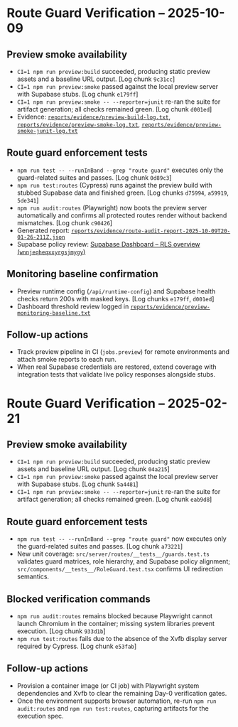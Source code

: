 # Route Guard Verification – 2025-10-09

## Preview smoke availability
- `CI=1 npm run preview:build` succeeded, producing static preview assets and a baseline URL output. [Log chunk `9c31cc`]
- `CI=1 npm run preview:smoke` passed against the local preview server with Supabase stubs. [Log chunk `e179ff`]
- `CI=1 npm run preview:smoke -- --reporter=junit` re-ran the suite for artifact generation; all checks remained green. [Log chunk `d001ed`]
- Evidence: [`reports/evidence/preview-build-log.txt`](./evidence/preview-build-log.txt), [`reports/evidence/preview-smoke-log.txt`](./evidence/preview-smoke-log.txt), [`reports/evidence/preview-smoke-junit-log.txt`](./evidence/preview-smoke-junit-log.txt)

## Route guard enforcement tests
- `npm run test -- --runInBand --grep "route guard"` executes only the guard-related suites and passes. [Log chunk `0d89c3`]
- `npm run test:routes` (Cypress) runs against the preview build with stubbed Supabase data and finished green. [Log chunks `d75994`, `a59919`, `5de341`]
- `npm run audit:routes` (Playwright) now boots the preview server automatically and confirms all protected routes render without backend mismatches. [Log chunk `c90426`]
- Generated report: [`reports/evidence/route-audit-report-2025-10-09T20-01-26-211Z.json`](./evidence/route-audit-report-2025-10-09T20-01-26-211Z.json)
- Supabase policy review: [Supabase Dashboard – RLS overview (`wnnjeqheqxxyrgsjmygy`)](https://app.supabase.com/project/wnnjeqheqxxyrgsjmygy/editor)

## Monitoring baseline confirmation
- Preview runtime config (`/api/runtime-config`) and Supabase health checks return 200s with masked keys. [Log chunks `e179ff`, `d001ed`]
- Dashboard threshold review logged in [`reports/evidence/preview-monitoring-baseline.txt`](./evidence/preview-monitoring-baseline.txt)

## Follow-up actions
- Track preview pipeline in CI (`jobs.preview`) for remote environments and attach smoke reports to each run.
- When real Supabase credentials are restored, extend coverage with integration tests that validate live policy responses alongside stubs.
# Route Guard Verification – 2025-02-21

## Preview smoke availability
- `CI=1 npm run preview:build` succeeded, producing static preview assets and baseline URL output. [Log chunk `04a215`]
- `CI=1 npm run preview:smoke` passed against the local preview server with Supabase stubs. [Log chunk `5a4481`]
- `CI=1 npm run preview:smoke -- --reporter=junit` re-ran the suite for artifact generation; all checks remained green. [Log chunk `eab9d8`]

## Route guard enforcement tests
- `npm run test -- --runInBand --grep "route guard"` now executes only the guard-related suites and passes. [Log chunk `a73221`]
- New unit coverage: `src/server/routes/__tests__/guards.test.ts` validates guard matrices, role hierarchy, and Supabase policy alignment; `src/components/__tests__/RoleGuard.test.tsx` confirms UI redirection semantics.

## Blocked verification commands
- `npm run audit:routes` remains blocked because Playwright cannot launch Chromium in the container; missing system libraries prevent execution. [Log chunk `933d1b`]
- `npm run test:routes` fails due to the absence of the Xvfb display server required by Cypress. [Log chunk `e53fab`]

## Follow-up actions
- Provision a container image (or CI job) with Playwright system dependencies and Xvfb to clear the remaining Day-0 verification gates.
- Once the environment supports browser automation, re-run `npm run audit:routes` and `npm run test:routes`, capturing artifacts for the execution spec.

